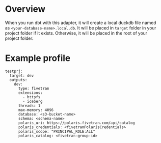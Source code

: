 # Overview

When you run dbt with this adapter, it will create a local duckdb file named as `<your-database-name>.local.db`. 
It will be placed in `target` folder in your project folder if it exists. Otherwise, it will be placed in
the root of your project folder.


# Example profile

```
testprj:
  target: dev
  outputs:
    dev:
      type: fivetran
      extensions:
        - httpfs
        - iceberg
      threads: 1
      max-memory: 4096
      database: <s3-bucket-name>
      schema: <schema-name>
      polaris_uri: https://polaris.fivetran.com/api/catalog
      polaris_credentials: <fivetranPolarisCredentials>
      polaris_scope: "PRINCIPAL_ROLE:ALL"
      polaris_catalog: <fivetran-group-id>
```